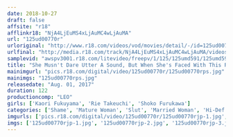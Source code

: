 ```yaml
---
date: 2018-10-27
draft: false
affsite: "r18"
afflinkr18: "NjA4LjEuMS4xLjAuMC4wLjAuMA"
url: "125ud00770r"
urloriginal: "http://www.r18.com/videos/vod/movies/detail/-/id=125ud00770r"
urlfinal: "http://media.r18.com/track/NjA4LjEuMS4xLjAuMC4wLjAuMA/videos/vod/movies/detail/-/id=125ud00770r"
samplevid: "awspv3001.r18.com/litevideo/freepv/1/125/125umd591/125umd591_dmb_w.mp4"
title: "She Musn't Dare Utter A Sound, But When She's Faced With This Rock Hard Cock, It Fills Her With Shame, But At The Same Time It Awakens All Of Her Repressed Lust, And Now This Horny Housewife Is Trying To Bite Her Tongue While Going Cum Crazy!!"
mainimgurl: "pics.r18.com/digital/video/125ud00770r/125ud00770rps.jpg"
mainimgs: "125ud00770rps.jpg"
releasedate: "Aug. 01, 2017"
duration: 122
productioncomp: "LEO"
girls: ['Kaori Fukuyama', 'Rie Takeuchi', 'Shoko Furukawa']
categories: ['Shame', 'Mature Woman', 'Slut', 'Married Woman', 'Hi-Def']
imgurls: ['pics.r18.com/digital/video/125ud00770r/125ud00770rjp-1.jpg', 'pics.r18.com/digital/video/125ud00770r/125ud00770rjp-2.jpg', 'pics.r18.com/digital/video/125ud00770r/125ud00770rjp-3.jpg', 'pics.r18.com/digital/video/125ud00770r/125ud00770rjp-4.jpg', 'pics.r18.com/digital/video/125ud00770r/125ud00770rjp-5.jpg', 'pics.r18.com/digital/video/125ud00770r/125ud00770rjp-6.jpg', 'pics.r18.com/digital/video/125ud00770r/125ud00770rjp-7.jpg', 'pics.r18.com/digital/video/125ud00770r/125ud00770rjp-8.jpg', 'pics.r18.com/digital/video/125ud00770r/125ud00770rjp-9.jpg', 'pics.r18.com/digital/video/125ud00770r/125ud00770rjp-10.jpg', 'pics.r18.com/digital/video/125ud00770r/125ud00770rjp-11.jpg', 'pics.r18.com/digital/video/125ud00770r/125ud00770rjp-12.jpg', 'pics.r18.com/digital/video/125ud00770r/125ud00770rjp-13.jpg', 'pics.r18.com/digital/video/125ud00770r/125ud00770rjp-14.jpg', 'pics.r18.com/digital/video/125ud00770r/125ud00770rjp-15.jpg', 'pics.r18.com/digital/video/125ud00770r/125ud00770rjp-16.jpg', 'pics.r18.com/digital/video/125ud00770r/125ud00770rjp-17.jpg', 'pics.r18.com/digital/video/125ud00770r/125ud00770rjp-18.jpg', 'pics.r18.com/digital/video/125ud00770r/125ud00770rjp-19.jpg', 'pics.r18.com/digital/video/125ud00770r/125ud00770rjp-20.jpg']
imgs: ['125ud00770rjp-1.jpg', '125ud00770rjp-2.jpg', '125ud00770rjp-3.jpg', '125ud00770rjp-4.jpg', '125ud00770rjp-5.jpg', '125ud00770rjp-6.jpg', '125ud00770rjp-7.jpg', '125ud00770rjp-8.jpg', '125ud00770rjp-9.jpg', '125ud00770rjp-10.jpg', '125ud00770rjp-11.jpg', '125ud00770rjp-12.jpg', '125ud00770rjp-13.jpg', '125ud00770rjp-14.jpg', '125ud00770rjp-15.jpg', '125ud00770rjp-16.jpg', '125ud00770rjp-17.jpg', '125ud00770rjp-18.jpg', '125ud00770rjp-19.jpg', '125ud00770rjp-20.jpg']
---
```

